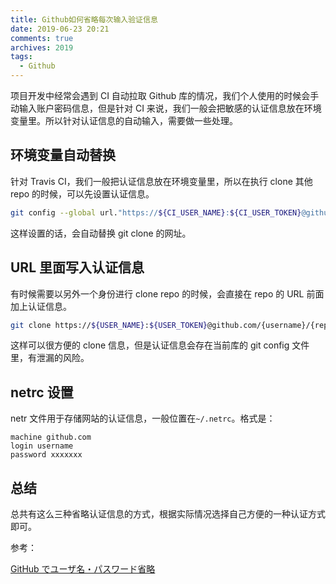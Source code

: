 ```yaml
---
title: Github如何省略每次输入验证信息
date: 2019-06-23 20:21
comments: true
archives: 2019
tags:
  - Github
---
```


项目开发中经常会遇到 CI 自动拉取 Github 库的情况，我们个人使用的时候会手动输入账户密码信息，但是针对 CI 来说，我们一般会把敏感的认证信息放在环境变量里。所以针对认证信息的自动输入，需要做一些处理。

## 环境变量自动替换

针对 Travis CI，我们一般把认证信息放在环境变量里，所以在执行 clone 其他 repo 的时候，可以先设置认证信息。

```bash
git config --global url."https://${CI_USER_NAME}:${CI_USER_TOKEN}@github.com/".insteadOf "https://github.com/"'
```

这样设置的话，会自动替换 git clone 的网址。

## URL 里面写入认证信息

有时候需要以另外一个身份进行 clone repo 的时候，会直接在 repo 的 URL 前面加上认证信息。

```bash
git clone https://${USER_NAME}:${USER_TOKEN}@github.com/{username}/{repo}
```

这样可以很方便的 clone 信息，但是认证信息会存在当前库的 git config 文件里，有泄漏的风险。

## netrc 设置

netr 文件用于存储网站的认证信息，一般位置在`~/.netrc`。格式是：

```
machine github.com
login username
password xxxxxxx
```

## 总结

总共有这么三种省略认证信息的方式，根据实际情况选择自己方便的一种认证方式即可。

参考：

[GitHub でユーザ名・パスワード省略](https://qiita.com/azusanakano/items/8dc1d7e384b00239d4d9)
